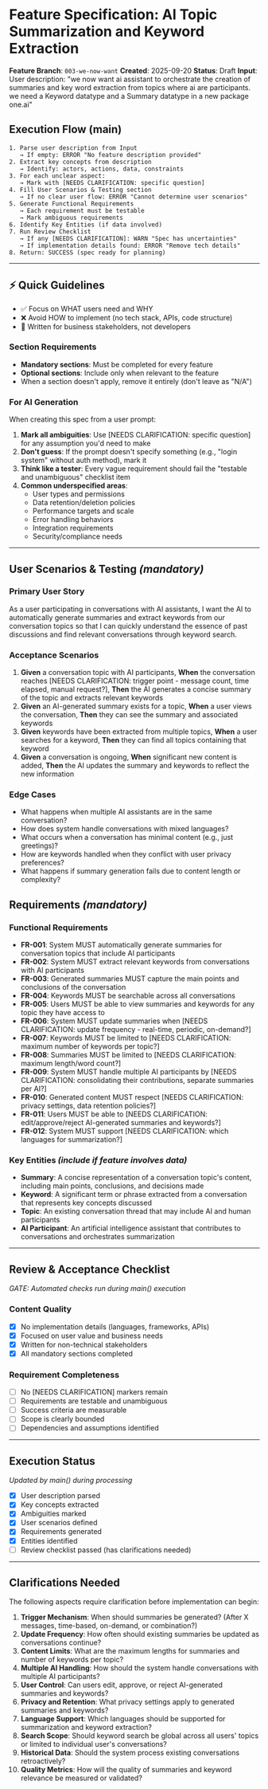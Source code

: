 # Feature Specification: AI Topic Summarization and Keyword Extraction

**Feature Branch**: `003-we-now-want`
**Created**: 2025-09-20
**Status**: Draft
**Input**: User description: "we now want ai assistant to orchestrate the creation of summaries and key word extraction from topics where ai are participants. we need a Keyword datatype and a Summary datatype in a new package one.ai"

## Execution Flow (main)
```
1. Parse user description from Input
   → If empty: ERROR "No feature description provided"
2. Extract key concepts from description
   → Identify: actors, actions, data, constraints
3. For each unclear aspect:
   → Mark with [NEEDS CLARIFICATION: specific question]
4. Fill User Scenarios & Testing section
   → If no clear user flow: ERROR "Cannot determine user scenarios"
5. Generate Functional Requirements
   → Each requirement must be testable
   → Mark ambiguous requirements
6. Identify Key Entities (if data involved)
7. Run Review Checklist
   → If any [NEEDS CLARIFICATION]: WARN "Spec has uncertainties"
   → If implementation details found: ERROR "Remove tech details"
8. Return: SUCCESS (spec ready for planning)
```

---

## ⚡ Quick Guidelines
- ✅ Focus on WHAT users need and WHY
- ❌ Avoid HOW to implement (no tech stack, APIs, code structure)
- 👥 Written for business stakeholders, not developers

### Section Requirements
- **Mandatory sections**: Must be completed for every feature
- **Optional sections**: Include only when relevant to the feature
- When a section doesn't apply, remove it entirely (don't leave as "N/A")

### For AI Generation
When creating this spec from a user prompt:
1. **Mark all ambiguities**: Use [NEEDS CLARIFICATION: specific question] for any assumption you'd need to make
2. **Don't guess**: If the prompt doesn't specify something (e.g., "login system" without auth method), mark it
3. **Think like a tester**: Every vague requirement should fail the "testable and unambiguous" checklist item
4. **Common underspecified areas**:
   - User types and permissions
   - Data retention/deletion policies
   - Performance targets and scale
   - Error handling behaviors
   - Integration requirements
   - Security/compliance needs

---

## User Scenarios & Testing *(mandatory)*

### Primary User Story
As a user participating in conversations with AI assistants, I want the AI to automatically generate summaries and extract keywords from our conversation topics so that I can quickly understand the essence of past discussions and find relevant conversations through keyword search.

### Acceptance Scenarios
1. **Given** a conversation topic with AI participants, **When** the conversation reaches [NEEDS CLARIFICATION: trigger point - message count, time elapsed, manual request?], **Then** the AI generates a concise summary of the topic and extracts relevant keywords
2. **Given** an AI-generated summary exists for a topic, **When** a user views the conversation, **Then** they can see the summary and associated keywords
3. **Given** keywords have been extracted from multiple topics, **When** a user searches for a keyword, **Then** they can find all topics containing that keyword
4. **Given** a conversation is ongoing, **When** significant new content is added, **Then** the AI updates the summary and keywords to reflect the new information

### Edge Cases
- What happens when multiple AI assistants are in the same conversation?
- How does system handle conversations with mixed languages?
- What occurs when a conversation has minimal content (e.g., just greetings)?
- How are keywords handled when they conflict with user privacy preferences?
- What happens if summary generation fails due to content length or complexity?

## Requirements *(mandatory)*

### Functional Requirements
- **FR-001**: System MUST automatically generate summaries for conversation topics that include AI participants
- **FR-002**: System MUST extract relevant keywords from conversations with AI participants
- **FR-003**: Generated summaries MUST capture the main points and conclusions of the conversation
- **FR-004**: Keywords MUST be searchable across all conversations
- **FR-005**: Users MUST be able to view summaries and keywords for any topic they have access to
- **FR-006**: System MUST update summaries when [NEEDS CLARIFICATION: update frequency - real-time, periodic, on-demand?]
- **FR-007**: Keywords MUST be limited to [NEEDS CLARIFICATION: maximum number of keywords per topic?]
- **FR-008**: Summaries MUST be limited to [NEEDS CLARIFICATION: maximum length/word count?]
- **FR-009**: System MUST handle multiple AI participants by [NEEDS CLARIFICATION: consolidating their contributions, separate summaries per AI?]
- **FR-010**: Generated content MUST respect [NEEDS CLARIFICATION: privacy settings, data retention policies?]
- **FR-011**: Users MUST be able to [NEEDS CLARIFICATION: edit/approve/reject AI-generated summaries and keywords?]
- **FR-012**: System MUST support [NEEDS CLARIFICATION: which languages for summarization?]

### Key Entities *(include if feature involves data)*
- **Summary**: A concise representation of a conversation topic's content, including main points, conclusions, and decisions made
- **Keyword**: A significant term or phrase extracted from a conversation that represents key concepts discussed
- **Topic**: An existing conversation thread that may include AI and human participants
- **AI Participant**: An artificial intelligence assistant that contributes to conversations and orchestrates summarization

---

## Review & Acceptance Checklist
*GATE: Automated checks run during main() execution*

### Content Quality
- [x] No implementation details (languages, frameworks, APIs)
- [x] Focused on user value and business needs
- [x] Written for non-technical stakeholders
- [x] All mandatory sections completed

### Requirement Completeness
- [ ] No [NEEDS CLARIFICATION] markers remain
- [ ] Requirements are testable and unambiguous
- [ ] Success criteria are measurable
- [ ] Scope is clearly bounded
- [ ] Dependencies and assumptions identified

---

## Execution Status
*Updated by main() during processing*

- [x] User description parsed
- [x] Key concepts extracted
- [x] Ambiguities marked
- [x] User scenarios defined
- [x] Requirements generated
- [x] Entities identified
- [ ] Review checklist passed (has clarifications needed)

---

## Clarifications Needed

The following aspects require clarification before implementation can begin:

1. **Trigger Mechanism**: When should summaries be generated? (After X messages, time-based, on-demand, or combination?)
2. **Update Frequency**: How often should existing summaries be updated as conversations continue?
3. **Content Limits**: What are the maximum lengths for summaries and number of keywords per topic?
4. **Multiple AI Handling**: How should the system handle conversations with multiple AI participants?
5. **User Control**: Can users edit, approve, or reject AI-generated summaries and keywords?
6. **Privacy and Retention**: What privacy settings apply to generated summaries and keywords?
7. **Language Support**: Which languages should be supported for summarization and keyword extraction?
8. **Search Scope**: Should keyword search be global across all users' topics or limited to individual user's conversations?
9. **Historical Data**: Should the system process existing conversations retroactively?
10. **Quality Metrics**: How will the quality of summaries and keyword relevance be measured or validated?